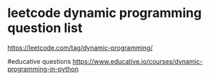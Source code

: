 # leetcode dynamic programming question list 
https://leetcode.com/tag/dynamic-programming/

#educative questions 
https://www.educative.io/courses/dynamic-programming-in-python
